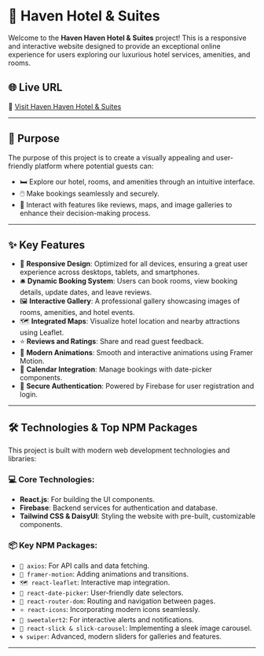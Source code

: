 # 🏨 Haven Hotel & Suites

Welcome to the **Haven Haven Hotel & Suites** project! This is a responsive and interactive website designed to provide an exceptional online experience for users exploring our luxurious hotel services, amenities, and rooms.

## 🌐 Live URL
🔗 [Visit Haven Haven Hotel & Suites](https://haven-hotel-and-suites.web.app)

---

## 📖 Purpose
The purpose of this project is to create a visually appealing and user-friendly platform where potential guests can:
- 🛏️ Explore our hotel, rooms, and amenities through an intuitive interface.
- 🖱️ Make bookings seamlessly and securely.
- 🌟 Interact with features like reviews, maps, and image galleries to enhance their decision-making process.

---

## ✨ Key Features
- 📱 **Responsive Design**: Optimized for all devices, ensuring a great user experience across desktops, tablets, and smartphones.
- 🛎️ **Dynamic Booking System**: Users can book rooms, view booking details, update dates, and leave reviews.
- 🖼️ **Interactive Gallery**: A professional gallery showcasing images of rooms, amenities, and hotel events.
- 🗺️ **Integrated Maps**: Visualize hotel location and nearby attractions using Leaflet.
- ⭐ **Reviews and Ratings**: Share and read guest feedback.
- 🎥 **Modern Animations**: Smooth and interactive animations using Framer Motion.
- 📅 **Calendar Integration**: Manage bookings with date-picker components.
- 🔐 **Secure Authentication**: Powered by Firebase for user registration and login.

---

## 🛠️ Technologies & Top NPM Packages
This project is built with modern web development technologies and libraries:

### 💻 Core Technologies:
- **React.js**: For building the UI components.
- **Firebase**: Backend services for authentication and database.
- **Tailwind CSS & DaisyUI**: Styling the website with pre-built, customizable components.

### 📦 Key NPM Packages:
- `📡 axios`: For API calls and data fetching.
- `💃 framer-motion`: Adding animations and transitions.
- `🗺️ react-leaflet`: Interactive map integration.
- `📆 react-date-picker`: User-friendly date selectors.
- `🧭 react-router-dom`: Routing and navigation between pages.
- `⭐ react-icons`: Incorporating modern icons seamlessly.
- `🎉 sweetalert2`: For interactive alerts and notifications.
- `📸 react-slick & slick-carousel`: Implementing a sleek image carousel.
- `🌀 swiper`: Advanced, modern sliders for galleries and features.

---
